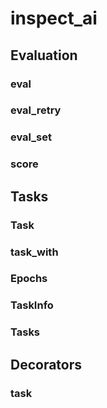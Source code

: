 # inspect_ai


<!-- TOOD: Main reference page? -->
<!-- TODO: CLI reference -->

## Evaluation

### eval

### eval_retry

### eval_set

### score

## Tasks

### Task

### task_with

### Epochs

### TaskInfo

### Tasks

## Decorators

### task
